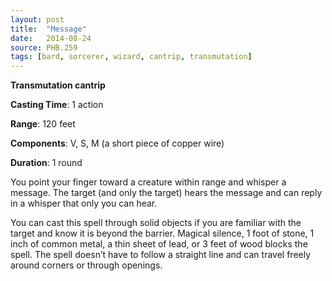 ```yaml
---
layout: post
title:  "Message"
date:   2014-08-24
source: PHB.259
tags: [bard, sorcerer, wizard, cantrip, transmutation]
---
```


**Transmutation cantrip**

**Casting Time**: 1 action

**Range**: 120 feet

**Components**: V, S, M (a short piece of copper wire)

**Duration**: 1 round

You point your finger toward a creature within range and whisper a message. The target (and only the target) hears the message and can reply in a whisper that only you can hear.

You can cast this spell through solid objects if you are familiar with the target and know it is beyond the barrier. Magical silence, 1 foot of stone, 1 inch of common metal, a thin sheet of lead, or 3 feet of wood blocks the spell. The spell doesn’t have to follow a straight line and can travel freely around corners or through openings.